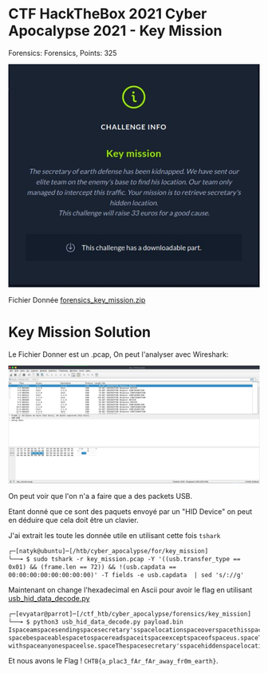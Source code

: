 # CTF HackTheBox 2021 Cyber Apocalypse 2021 - Key Mission

Forensics: Forensics, Points: 325

![info.JPG](images/info.JPG)


Fichier Donnée [forensics_key_mission.zip](forensics_key_mission.zip)

# Key Mission Solution

Le Fichier Donner est un .pcap, On peut l'analyser avec Wireshark:

![wireshark.JPG](images/wireshark.JPG)

On peut voir que l'on n'a a faire que a des packets USB.

Etant donné que ce sont des paquets envoyé par un "HID Device" on peut en déduire que cela doit être un clavier.

J'ai extrait les toute les donnée utile en utilisant cette fois ```tshark``` 

``` console
┌─[natyk@ubuntu]─[/htb/cyber_apocalypse/for/key_mission]
└──╼ $ sudo tshark -r key_mission.pcap -Y '((usb.transfer_type == 0x01) && (frame.len == 72)) && !(usb.capdata == 00:00:00:00:00:00:00:00)' -T fields -e usb.capdata  | sed 's/://g'
```

Maintenant on change l'hexadecimal en Ascii pour avoir le flag en utilisant [usb_hid_data_decode.py](usb_hid_data_decode.py)
```
┌─[evyatar@parrot]─[/ctf_htb/cyber_apocalypse/forensics/key_mission]
└──╼ $ python3 usb_hid_data_decode.py payload.bin 
Ispaceamspacesendingspacesecretary'sspacelocationspaceoverspacethisspacetotallyspaceencryptedspacechannelspacetospacemakespacesurespacenospaceonespaceelsespacewill
spacebespaceablespacetospacereadspaceitspaceexceptspaceofspaceus.spaceThisspaceinformationspaceisspaceconfidentialspaceandspacemustspacenotspacebespacesharedspace
withspaceanyonespaceelse.spaceThespacesecretary'sspacehiddenspacelocationspaceisspaceCHTB{a_plac3_fAr_fAr_away_fr0m_earth}
```

Et nous avons le Flag ! ```CHTB{a_plac3_fAr_fAr_away_fr0m_earth}```.
